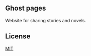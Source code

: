 ## Ghost pages
Website for sharing stories and novels.

## License
[MIT](https://choosealicense.com/licenses/mit/)
